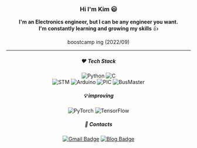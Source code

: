 <div align = "center">

<br/>

### Hi I'm Kim :smiley:
  
 **I'm an Electronics engineer, but I can be any engineer you want.**  
 **I'm constantly learning and growing my skills** :+1:
 
 boostcamp ing (2022/09)
___

##### :heart: Tech Stack
![Python](https://img.shields.io/badge/Python-3776AB?style=flat&logo=Python&logoColor=white) ![C](https://img.shields.io/badge/C-A8B9CC?style=flat&logo=C&logoColor=white)  
![STM](http://img.shields.io/badge/STM-03234B?style=flat?style=plastic&logo=STMicroelectronics&logoColor=white)  ![Arduino](http://img.shields.io/badge/Arduino-00979D?style=flat?style=plastic&logo=Arduino&logoColor=white) ![PIC](https://img.shields.io/badge/PIC-CC0000?style=flate&logo=&logoColor=white) ![BusMaster](https://img.shields.io/badge/Busmaster-00D1B2?style=flate&logo=&logoColor=white)  



##### :bulb: _improving_  
![PyTorch](http://img.shields.io/badge/PyTorch-EE4C2C?style=flat?style=plastic&logo=PyTorch&logoColor=white) ![TensorFlow](http://img.shields.io/badge/TensorFlow-FF6F00?style=flat?style=plastic&logo=TensorFlow&logoColor=white)

##### :link: Contacts 
[![Gmail Badge](https://img.shields.io/badge/Gmail-d14836?style=flat&logo=Gmail&logoColor=white&link=mailto:kimjinseop5697@gmail.com)](mailto:kimjinseop5697@gmail.com) [![Blog Badge](http://img.shields.io/badge/-Blog-0A0B09?style=flat&logo=FF5722&link=https://k-tech.tistory.com/)](https://k-tech.tistory.com/)

</div>
